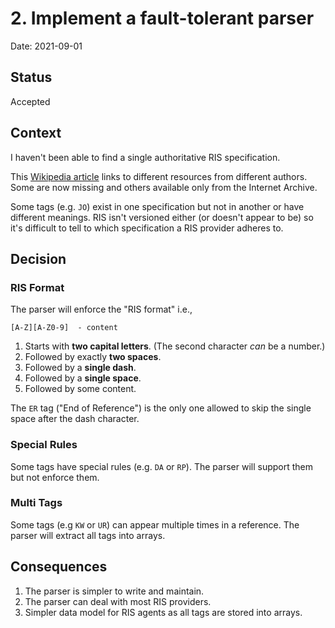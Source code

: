 # 2. Implement a fault-tolerant parser

Date: 2021-09-01

## Status

Accepted

## Context

I haven't been able to find a single authoritative RIS specification.

This [Wikipedia article][RIS Format] links to different resources from different authors. Some are now missing and others available only from the Internet Archive.

Some tags (e.g. `JO`) exist in one specification but not in another or have different meanings. RIS isn't versioned either (or doesn't appear to be) so it's difficult to tell to which specification a RIS provider adheres to.

## Decision

### RIS Format

The parser will enforce the "RIS format" i.e.,

```
[A-Z][A-Z0-9]  - content
```

1. Starts with **two capital letters**. (The second character _can_ be a number.)
2. Followed by exactly **two spaces**.
3. Followed by a **single dash**.
4. Followed by a **single space**.
5. Followed by some content.

The `ER` tag ("End of Reference") is the only one allowed to skip the single space after the dash character.

### Special Rules

Some tags have special rules (e.g. `DA` or `RP`). The parser will support them but not enforce them.

### Multi Tags

Some tags (e.g `KW` or `UR`) can appear multiple times in a reference. The parser will extract all tags into arrays.

## Consequences

1.  The parser is simpler to write and maintain.
2.  The parser can deal with most RIS providers.
3.  Simpler data model for RIS agents as all tags are stored into arrays.

[RIS Format]: https://en.wikipedia.org/wiki/RIS_(file_format)